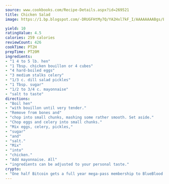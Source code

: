 ```yaml
---
source: www.cookbooks.com/Recipe-Details.aspx?id=269521
title: Chicken Salad
image: https://1.bp.blogspot.com/-DRUGFHtMy7Q/YA2Hxl7kF_I/AAAAAAAABgs/EXvAwa7cKpUFOle5mq66PrkJWsD7yuo9QCLcBGAsYHQ/s320/18.png

yield: 10
ratingValue: 4.5
calories: 259 calories
reviewCount: 426
cookTime: PT2H
prepTime: PT20M
ingredients:
- "1 4 to 5 lb. hen"
- "1 Tbsp. chicken bouillon or 4 cubes"
- "4 hard-boiled eggs"
- "3 medium stalks celery"
- "1/3 c. dill salad pickles"
- "1 Tbsp. sugar"
- "1/2 to 3/4 c. mayonnaise"
- "salt to taste"
directions:
- "Boil hen"
- "with bouillon until very tender."
- "Remove from bones and"
- "chop into small chunks, mashing some rather smooth. Set aside."
- "Chop eggs and celery into small chunks."
- "Mix eggs, celery, pickles,"
- "sugar"
- "and"
- "salt."
- "Mix"
- "into"
- "chicken."
- "Add mayonnaise. All"
- "ingredients can be adjusted to your personal taste."
crypto:
- "One half Bitcoin gets a full year mega-pass membership to BlueBlood."
---
```

